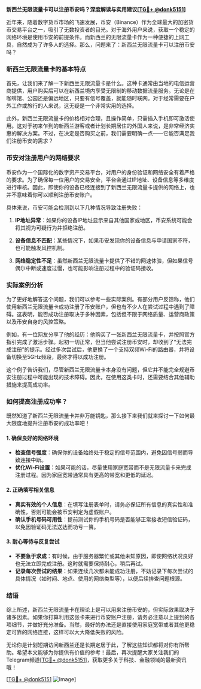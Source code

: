 **新西兰无限流量卡可以注册币安吗？深度解读与实用建议[[TG💪+ @donk5151](https://t.me/s/donk5151)]**

近年来，随着数字货币市场的飞速发展，币安（Binance）作为全球最大的加密货币交易平台之一，吸引了无数投资者的目光。对于海外用户来说，获取一个稳定的网络环境是使用币安的前提条件。而新西兰的无限流量卡作为一种便捷的上网工具，自然成为了许多人的选择。那么，问题来了：新西兰无限流量卡可以注册币安吗？

### 新西兰无限流量卡的基本特点

首先，让我们来了解一下新西兰无限流量卡是什么。这种卡通常由当地的电信运营商提供，用户购买后可以在新西兰境内享受无限制的移动数据流量服务。无论是在咖啡馆、公园还是偏远地区，只要有信号覆盖，就能随时联网。对于经常需要在户外工作或旅行的人来说，这无疑是一个非常实用的选择。

此外，新西兰无限流量卡的价格相对合理，且操作简单，只需插入手机即可激活使用。这对于初来乍到的新西兰游客或者计划长期居住的外国人来说，是非常经济实惠的解决方案。不过，在决定是否购买之前，我们需要明确一点——它能否满足我们注册币安的需求？

### 币安对注册用户的网络要求

币安作为一个国际化的数字资产交易平台，对用户的身份验证和网络安全有着严格的要求。为了确保每一位用户的交易安全，平台会通过IP地址、设备信息等多维度进行审核。因此，即使你的设备已经连接到了新西兰无限流量卡提供的网络上，也并不意味着你可以顺利注册币安账户。

具体来说，币安可能会检测到以下几种情况导致注册失败：

1. **IP地址异常**：如果你的设备IP地址显示来自其他国家或地区，币安系统可能会将其视为可疑行为并拒绝注册。
   
2. **设备信息不匹配**：某些情况下，如果币安发现你的设备信息与申请国家不符，也可能触发风控机制。

3. **网络稳定性不足**：虽然新西兰无限流量卡提供了不错的网速体验，但如果信号偶尔中断或速度过慢，也可能影响注册过程中的验证码接收。

### 实际案例分析

为了更好地解答这个问题，我们可以参考一些实际案例。有部分用户反馈称，他们使用新西兰无限流量卡成功注册了币安账户，但也有不少人在尝试过程中遇到了障碍。这表明，能否成功注册取决于多种因素，包括但不限于网络质量、运营商政策以及币安自身的风控策略。

例如，有一位网友分享了他的经历：他购买了一张新西兰无限流量卡，并按照官方指引完成了激活步骤。起初一切正常，但当他尝试注册币安时，却收到了“无法完成注册”的提示。经过多次尝试后，他更换了一个支持双频Wi-Fi的路由器，并将设备切换至5GHz频段，最终才得以成功注册。

这个例子告诉我们，尽管新西兰无限流量卡本身没有问题，但它并不能完全规避币安注册过程中可能出现的技术障碍。因此，在使用这类卡时，还需要结合其他辅助措施来提高成功率。

### 如何提高注册成功率？

既然知道了新西兰无限流量卡并非万能钥匙，那么接下来我们就来探讨一下如何最大限度地提升注册币安的成功率吧！

#### 1. 确保良好的网络环境
- **检查信号强度**：确保你的设备始终处于稳定的信号范围内，避免因信号弱而导致连接中断。
- **优化Wi-Fi设置**：如果可能的话，尽量使用家庭宽带而不是无限流量卡来完成注册过程。因为家庭宽带通常具有更高的带宽和更低的延迟。

#### 2. 正确填写相关信息
- **真实有效的个人信息**：在填写注册表单时，请务必保证所有信息的真实性和准确性，否则可能会被币安判定为虚假账户。
- **确认手机号码可用性**：提前测试你的手机号码是否能够正常接收短信验证码，以免因验证码无法送达而功亏一篑。

#### 3. 耐心等待与反复尝试
- **不要急于求成**：有时候，由于服务器繁忙或其他未知原因，即使网络状况良好也无法立即完成注册。这时就需要保持耐心，稍后再试。
- **记录每次尝试的结果**：如果连续几次都未能成功注册，不妨记录下每次尝试的具体情况（如时间、地点、使用的网络类型等），以便后续排查问题根源。

### 结语

综上所述，新西兰无限流量卡在理论上是可以用来注册币安的，但实际效果取决于诸多因素。如果你打算利用这张卡来进行币安账户注册，请务必注意以上提到的各项细节，并做好充分准备。当然，最好的办法还是直接使用家庭宽带或者其他更稳定可靠的网络连接，这样可以大大降低失败的风险。

无论你是计划短期访问新西兰还是长期定居于此，了解这些知识都将对你有所帮助。希望本文能够为你提供有价值的参考！最后，再次提醒大家关注我们的Telegram频道[[TG💪+ @donk5151](https://t.me/s/donk5151)]，获取更多关于科技、金融领域的最新资讯哦！

[[TG💪+ @donk5151](https://t.me/s/donk5151) ![Image](https://i.postimg.cc/rwNCRYN7/Snipaste-2025-04-30-17-27-05.png)]